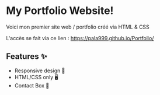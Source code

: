 # My Portfolio Website!
Voici mon premier site web / portfolio créé via HTML & CSS

L'accès se fait via ce lien : https://pala999.github.io/Portfolio/

## Features ✨
- Responsive design 📱
- HTML/CSS only 🖥️
- Contact Box 💬

